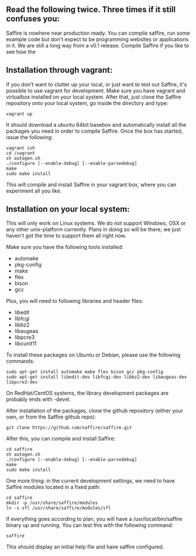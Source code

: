 Read the following twice. Three times if it still confuses you:
---------------------------------------------------------------
Saffire is nowhere near production ready. You can compile saffire, run some example code but don't expect to be
programming websites or applications in it. We are still a long way from a v0.1 release. Compile Saffire if you
like to see how the


Installation through vagrant:
-----------------------------
If you don't want to clutter up your local, or just want to test out Saffire, it's possible to use vagrant for
development. Make sure you have vagrant and virtualbox installed on your local system. After that, just clone the
Saffire repository onto your local system, go inside the directory and type:

    vagrant up

It should download a ubuntu 64bit basebox and automatically install all the packages you need in order to compile
Saffire. Once the box has started, issue the following:

    vagrant ssh
    cd /vagrant
    sh autogen.sh
    ./configure [--enable-debug] [--enable-parsedebug]
    make
    sudo make install

This will compile and install Saffire in your vagrant box, where you can experiment all you like.


Installation on your local system:
----------------------------------
This will only work on Linux systems. We do not support Windows, OSX or any other unix-platform currently. Plans in
doing so will be there, we just haven't got the time to support them all right now.

Make sure you have the following tools installed:
- automake
- pkg-config
- make
- flex
- bison
- gcc

Plus, you will need to following libraries and header files:
- libedit
- libfcgi
- libbz2
- libaugeas
- libpcre3
- libcunit11

To install these packages on Ubuntu or Debian, please use the following commands:

    sudo apt-get install automake make flex bison gcc pkg-config
    sudo apt-get install libedit-dev libfcgi-dev libbz2-dev libaugeas-dev libpcre3-dev

On RedHat/CentOS systems, the library development packages are probably ends with -devel.

After installation of the packages, clone the github repository (either your own, or from the Saffire github repo):
    
    git clone https://github.com/saffire/saffire.git

After this, you can compile and install Saffire:

    cd saffire
    sh autogen.sh
    ./configure [--enable-debug] [--enable-parsedebug]
    make
    sudo make install

One more thing: in the current development settings, we need to have Saffire modules located in a fixed path:

    cd saffire
    mkdir -p /usr/share/saffire/modules
    ln -s sfl /usr/share/saffire/modules/sfl

If everything goes according to plan, you will have a /usr/local/bin/saffire binary up and running. You can test this
with the following command:

    saffire

This should display an initial help file and have saffire configured.
